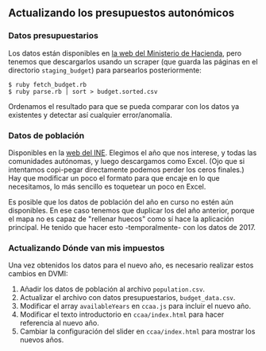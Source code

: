 ## Actualizando los presupuestos autonómicos

### Datos presupuestarios

Los datos están disponibles en [la web del Ministerio de Hacienda][1], pero tenemos que descargarlos usando un scraper (que guarda las páginas en el directorio `staging_budget`) para parsearlos posteriormente:

    $ ruby fetch_budget.rb
    $ ruby parse.rb | sort > budget.sorted.csv

Ordenamos el resultado para que se pueda comparar con los datos ya existentes y detectar así cualquier error/anomalía.

[1]: http://serviciosweb.meh.es/apps/publicacionpresupuestos/aspx/inicio.aspx

### Datos de población

Disponibles en la [web del INE][2]. Elegimos el año que nos interese, y todas las comunidades autónomas, y luego descargamos como Excel. (Ojo que si intentamos copi-pegar directamente podemos perder los ceros finales.) Hay que modificar un poco el formato para que encaje en lo que necesitamos, lo más sencillo es toquetear un poco en Excel.

Es posible que los datos de población del año en curso no estén aún disponibles. En ese caso tenemos que duplicar los del año anterior, porque el mapa no es capaz de "rellenar huecos" como sí hace la aplicación principal. He tenido que hacer esto -temporalmente- con los datos de 2017.

[2]: http://www.ine.es/jaxiT3/Tabla.htm?t=2853&L=0

### Actualizando Dónde van mis impuestos

Una vez obtenidos los datos para el nuevo año, es necesario realizar estos cambios en DVMI:

1. Añadir los datos de población al archivo `population.csv`.
2. Actualizar el archivo con datos presupuestarios, `budget_data.csv`.
3. Modificar el array `availableYears` en `ccaa.js` para incluir el nuevo año.
4. Modificar el texto introductorio en `ccaa/index.html` para hacer referencia al nuevo año.
5. Cambiar la configuración del slider en `ccaa/index.html` para mostrar los nuevos años.